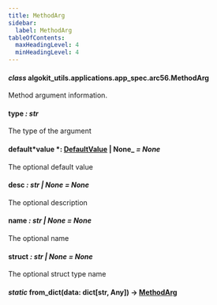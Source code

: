 ```yaml
---
title: MethodArg
sidebar:
  label: MethodArg
tableOfContents:
  maxHeadingLevel: 4
  minHeadingLevel: 4
---
```


#### _class_ algokit_utils.applications.app_spec.arc56.MethodArg

Method argument information.

#### type _: str_

The type of the argument

#### default*value *: [DefaultValue](DefaultValue.md#algokit_utils.applications.app_spec.arc56.DefaultValue) | None\_ _= None_

The optional default value

#### desc _: str | None_ _= None_

The optional description

#### name _: str | None_ _= None_

The optional name

#### struct _: str | None_ _= None_

The optional struct type name

#### _static_ from_dict(data: dict[str, Any]) → [MethodArg](#algokit_utils.applications.app_spec.arc56.MethodArg)
